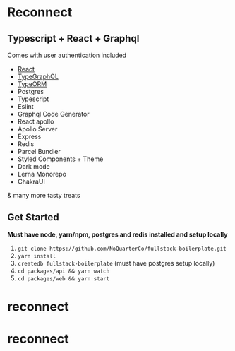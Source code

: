 
# Reconnect

## Typescript + React + Graphql 

Comes with user authentication included

- [React](https://github.com/facebook/react)
- [TypeGraphQL](https://github.com/19majkel94/type-graphql)
- [TypeORM](https://github.com/typeorm/typeorm)
- Postgres
- Typescript
- Eslint
- Graphql Code Generator
- React apollo
- Apollo Server
- Express
- Redis
- Parcel Bundler
- Styled Components + Theme
- Dark mode
- Lerna Monorepo
- ChakraUI

& many more tasty treats

## Get Started

**Must have node, yarn/npm, postgres and redis installed and setup locally**

1. `git clone https://github.com/NoQuarterCo/fullstack-boilerplate.git`
2. `yarn install`
3. `createdb fullstack-boilerplate` (must have postgres setup locally)
4. `cd packages/api && yarn watch`
5. `cd packages/web && yarn start`
# reconnect
# reconnect
